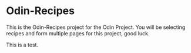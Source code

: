# Odin-Recipes

This is the Odin-Recipes project for the Odin Project. You will be selecting recipes and form multiple pages for this project, good luck.

This is a test.
